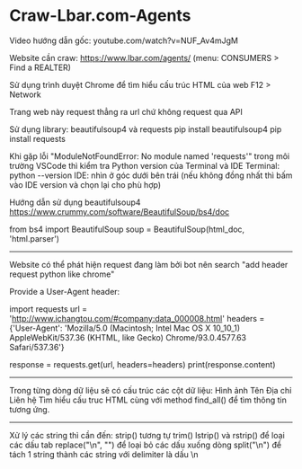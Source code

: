 # Craw-Lbar.com-Agents
 Video hướng dẫn gốc: youtube.com/watch?v=NUF_Av4mJgM

 Website cần craw: https://www.lbar.com/agents/
 (menu: CONSUMERS > Find a REALTER)

 Sử dụng trình duyệt Chrome để tìm hiểu cấu trúc HTML của web
 F12 > Network

 Trang web này request thẳng ra url chứ không request qua API

 Sử dụng library: beautifulsoup4 và requests
 pip install beautifulsoup4
 pip install requests

 Khi gặp lỗi "ModuleNotFoundError: No module named 'requests'" trong môi trường VSCode
 thì kiểm tra Python version của Terminal và IDE
 Terminal: python --version
 IDE: nhìn ở góc dưới bên trái (nếu không đồng nhất thì bấm vào IDE version và chọn lại cho phù hợp)

 Hướng dẫn sử dụng beautifulsoup4
 https://www.crummy.com/software/BeautifulSoup/bs4/doc

 from bs4 import BeautifulSoup
soup = BeautifulSoup(html_doc, 'html.parser')

------------

Website có thể phát hiện request đang làm bởi bot
nên search "add header request python like chrome"

Provide a User-Agent header:

import requests
url = 'http://www.ichangtou.com/#company:data_000008.html'
headers = {'User-Agent': 'Mozilla/5.0 (Macintosh; Intel Mac OS X 10_10_1) AppleWebKit/537.36 (KHTML, like Gecko) Chrome/93.0.4577.63 Safari/537.36'}

response = requests.get(url, headers=headers)
print(response.content)

----
Trong từng dòng dữ liệu sẽ có cấu trúc các cột dữ liệu:
    Hình ảnh
    Tên
    Địa chỉ
    Liên hệ
Tìm hiểu cấu truc HTML cùng với method find_all() để tìm thông tin tương ứng.

-----
Xử lý các string thì cần đến:
    strip() tương tự trim()
    lstrip() và rstrip() để loại các dấu tab
    replace("\n", "") để loại bỏ các dấu xuống dòng
    split("\n") để tách 1 string thành các string với delimiter là dấu \n
